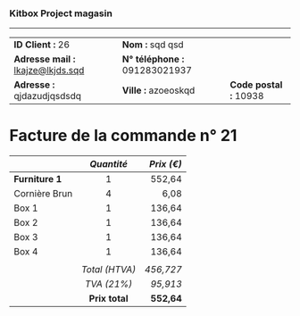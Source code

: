 ### Kitbox Project magasin
---
||||
|-|-|-|
|**ID Client :** 26|**Nom :** sqd qsd||
|**Adresse mail :** lkajze@lkjds.sqd|**N° téléphone :** 091283021937||
|**Adresse :** qjdazudjqsdsdq|**Ville :** azoeoskqd|**Code postal :** 10938|
# Facture de la commande n° 21
||*Quantité*|*Prix (€)*|
| -|:-:| -:|
|**Furniture 1**|1|552,64|
|Cornière Brun|4|6,08|
|Box 1|1|136,64|
|Box 2|1|136,64|
|Box 3|1|136,64|
|Box 4|1|136,64|
|||
||*Total (HTVA)*|*456,727*|
||*TVA (21%)*|*95,913*|
||**Prix total**|**552,64**|